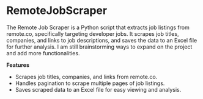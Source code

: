 # RemoteJobScraper

The Remote Job Scraper is a Python script that extracts job listings from remote.co, specifically targeting developer jobs. It scrapes job titles, companies, and links to job descriptions, and saves the data to an Excel file for further analysis. I am still brainstorming ways to expand on the project and add more functionalities.

**Features**
- Scrapes job titles, companies, and links from remote.co.
- Handles pagination to scrape multiple pages of job listings.
- Saves scraped data to an Excel file for easy viewing and analysis.


